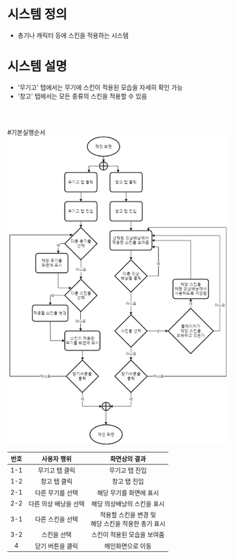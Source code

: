 # 시스템 정의
  - 총기나 캐릭터 등에 스킨을 적용하는 시스템

# 시스템 설명
  - '무기고' 탭에서는 무기에 스킨이 적용된 모습을 자세히 확인 가능
  - '창고' 탭에서는 모든 종류의 스킨을 적용할 수 있음
<br>
<br>


#기본실행순서
![system13_01](./Resource/system13_01.png)

번호 | 사용자 행위 | 화면상의 결과
:-------: | :-------: | :-------:
1-1 | 무기고 탭 클릭 | 무기고 탭 진입
1-2  | 창고 탭 클릭  | 창고 탭 진입
2-1  | 다른 무기를 선택  | 해당 무기를 화면에 표시
2-2  | 다른 의상 배낭을 선택  | 해당 의상배낭의 스킨을 표시
3-1  | 다른 스킨을 선택  | 적용할 스킨을 변경 및<br> 해당 스킨을 적용한 총기 표시
3-2  | 스킨을 선택  | 스킨이 적용된 모습을 보여줌
4  | 닫기 버튼을 클릭  | 메인화면으로 이동

